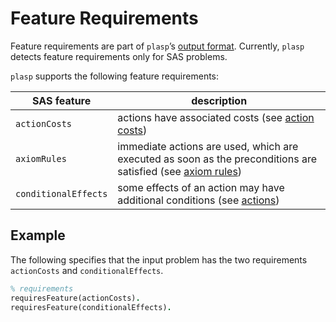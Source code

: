 # Feature Requirements

Feature requirements are part of `plasp`’s [output format](output-format.md).
Currently, `plasp` detects feature requirements only for SAS problems.

`plasp` supports the following feature requirements:

SAS feature | description
------------|------------
`actionCosts` | actions have associated costs (see [action costs](output-format.md#action-costs))
`axiomRules` | immediate actions are used, which are executed as soon as the preconditions are satisfied (see [axiom rules](output-format.md#axiom-rules))
`conditionalEffects` | some effects of an action may have additional conditions (see [actions](output-format.md#actions))

## Example

The following specifies that the input problem has the two requirements `actionCosts` and `conditionalEffects`.

```prolog
% requirements
requiresFeature(actionCosts).
requiresFeature(conditionalEffects).
```
